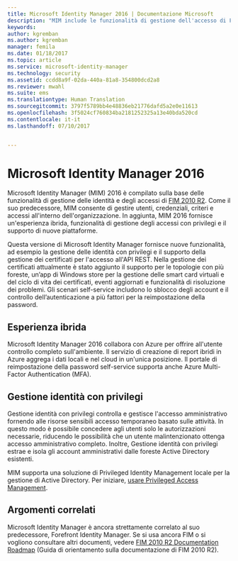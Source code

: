 ```yaml
---
title: Microsoft Identity Manager 2016 | Documentazione Microsoft
description: "MIM include le funzionalità di gestione dell'accesso di FIM 2010 e consente di gestire gli utenti, le credenziali, i criteri e l'accesso all'interno dell'organizzazione."
keywords: 
author: kgremban
ms.author: kgremban
manager: femila
ms.date: 01/18/2017
ms.topic: article
ms.service: microsoft-identity-manager
ms.technology: security
ms.assetid: ccdd8a9f-02da-440a-81a8-354800dcd2a8
ms.reviewer: mwahl
ms.suite: ems
ms.translationtype: Human Translation
ms.sourcegitcommit: 3797f5789bb4e48836eb21776dafd5a2e0e11613
ms.openlocfilehash: 3f5024cf760834ba2181252325a13e40bda520cd
ms.contentlocale: it-it
ms.lasthandoff: 07/10/2017


---
```


<a id="microsoft-identity-manager-2016" class="xliff"></a>
# Microsoft Identity Manager 2016
Microsoft Identity Manager (MIM) 2016 è compilato sulla base delle funzionalità di gestione delle identità e degli accessi di [FIM 2010 R2](https://technet.microsoft.com/library/jj133885.aspx). Come il suo predecessore, MIM consente di gestire utenti, credenziali, criteri e accessi all'interno dell'organizzazione.  In aggiunta, MIM 2016 fornisce un'esperienza ibrida, funzionalità di gestione degli accessi con privilegi e il supporto di nuove piattaforme.

Questa versione di Microsoft Identity Manager fornisce nuove funzionalità, ad esempio la gestione delle identità con privilegi e il supporto della gestione dei certificati per l'accesso all'API REST. Nella gestione dei certificati attualmente è stato aggiunto il supporto per le topologie con più foreste, un’app di Windows store per la gestione delle smart card virtuali e del ciclo di vita dei certificati, eventi aggiornati e funzionalità di risoluzione dei problemi. Gli scenari self-service includono lo sblocco degli account e il controllo dell’autenticazione a più fattori per la reimpostazione della password.

<a id="hybrid-experience" class="xliff"></a>
## Esperienza ibrida
Microsoft Identity Manager 2016 collabora con Azure per offrire all'utente controllo completo sull'ambiente. Il servizio di creazione di report ibridi in Azure aggrega i dati locali e nel cloud in un'unica posizione. Il portale di reimpostazione della password self-service supporta anche Azure Multi-Factor Authentication (MFA).

<a id="privileged-identity-management" class="xliff"></a>
## Gestione identità con privilegi
Gestione identità con privilegi controlla e gestisce l'accesso amministrativo fornendo alle risorse sensibili accesso temporaneo basato sulle attività. In questo modo è possibile concedere agli utenti solo le autorizzazioni necessarie, riducendo le possibilità che un utente malintenzionato ottenga accesso amministrativo completo. Inoltre, Gestione identità con privilegi estrae e isola gli account amministrativi dalle foreste Active Directory esistenti.

MIM supporta una soluzione di Privileged Identity Management locale per la gestione di Active Directory. Per iniziare, [usare Privileged Access Management](./pam/privileged-identity-management-for-active-directory-domain-services.md).

<a id="related-topics" class="xliff"></a>
## Argomenti correlati
Microsoft Identity Manager è ancora strettamente correlato al suo predecessore, Forefront Identity Manager. Se si usa ancora FIM o si vogliono consultare altri documenti, vedere [FIM 2010 R2 Documentation Roadmap](https://technet.microsoft.com/library/jj133885.aspx) (Guida di orientamento sulla documentazione di FIM 2010 R2).

